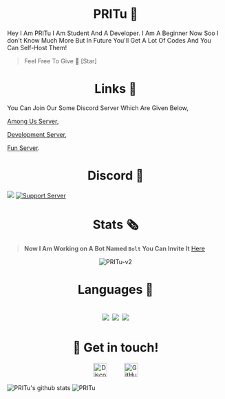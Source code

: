 </p>
<h1 align="center">PRITu 👋</h1>
Hey I Am PRITu I Am Student And A Developer. I Am A Beginner Now Soo I don't Know Much More But In Future You'll Get A Lot Of Codes And You Can Self-Host Them!  


> Feel Free To Give 🌟 [Star]

<h1 align="center">Links 🔗</h1>

You Can Join Our Some Discord Server Which Are Given Below,

[Among Us Server](https://discord.gg/yHYXJ3MGyu),

[Development Server](https://discord.gg/cmHm2bpfMR),

[Fun Server](https://discord.gg/NDTF62A).


</p>
<h1 align="center">Discord 🏮</h1>

[![](https://cdn.discordapp.com/attachments/773453973197815839/785367861283258378/IMG_20201207_102104.png)](https://discord.gg/NDTF62A)
[![Support Server](https://img.shields.io/discord/757891730165989396.svg?label=Discord&logo=Discord&colorB=7289da&style=for-the-badge)](https://discord.gg/NDTF62A)

</p>
<h1 align="center">Stats 🗞️</h1>

> **Now I Am Working on A Bot Named `Bolt` You Can Invite It** [Here](https://discord.com/oauth2/authorize?client_id=761574724832591885&permissions=37080128&scope=bot)


<p align="center"> <img src="https://komarev.com/ghpvc/?username=PRITu-v2" alt="PRITu-v2" /> </p>


<h1 align="center">Languages 📜


<p align="center"><img src="https://img.shields.io/badge/node.js%20-%2343853D.svg?&style=for-the-badge&logo=node.js&logoColor=white"/>   <img src="https://img.shields.io/badge/javascript%20-%23323330.svg?&style=for-the-badge&logo=javascript&logoColor=%23F7DF1E"/>      <img src ="https://img.shields.io/badge/QuickDB-%234ea94b.svg?&style=for-the-badge&logo=quickdb&logoColor=white"/></p>

</p>
<h1 align="center">🤝 Get in touch!</h1>
<p align="center">
<a href="https://discord.gg/NDTF62A" target="_blank"><img alt="Discord" title="Discord" height="32" width="32" src="https://raw.githubusercontent.com/peterthehan/peterthehan/master/assets/discord.svg"></a>&nbsp;&nbsp;&nbsp;&nbsp;&nbsp;&nbsp;&nbsp;&nbsp;&nbsp;
<a href="https://github.com/PRITu-v2"><img alt="GitHub" title="GitHub" height="32" width="32" src="https://raw.githubusercontent.com/peterthehan/peterthehan/master/assets/github.svg"></a>
</p>


![PRITu's github stats](https://github-readme-stats.vercel.app/api?username=PRITu-v2&show_icons=true&theme=tokyonight)
![PRITu](https://github-readme-stats.vercel.app/api/top-langs?username=PRITu-v2&show_icons=true&theme=tokyonight&layout=compact)
